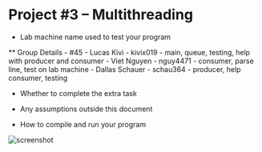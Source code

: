 # Project #3 – Multithreading
* Lab machine name used to test your program

** Group Details
    - #45
    - Lucas Kivi      - kivix019
        - main, queue, testing, help with producer and consumer
    - Viet Nguyen     - nguy4471
        - consumer, parse line, test on lab machine
    - Dallas Schauer  - schau364
        - producer, help consumer, testing

* Whether to complete the extra task

* Any assumptions outside this document
* How to compile and run your program


![screenshot](terminal.png)